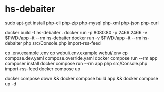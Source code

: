# hs-debaiter

sudo apt-get install php-cli php-zip php-mysql php-xml php-json php-curl

docker build -t hs-debaiter .
docker run -p 8080:80 -p 2466:2466 -v $PWD:/app -it --rm hs-debaiter
docker run -v $PWD:/app -it --rm hs-debaiter php src/Console.php import-rss-feed

cp .env.example .env
cp webui/.env.example webui/.env
cp compose.dev.yaml compose.override.yaml
docker compose run --rm app composer install
docker compose run --rm app php src/Console.php import-rss-feed
docker compose up

docker compose down && docker compose build app && docker compose up -d
